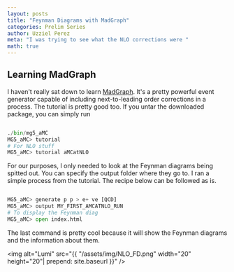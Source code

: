 ```yaml
---
layout: posts
title: "Feynman Diagrams with MadGraph"
categories: Prelim Series
author: Uzziel Perez
meta: "I was trying to see what the NLO corrections were "
math: true
---
```


## Learning MadGraph

I haven't really sat down to learn [MadGraph](http://madgraph.phys.ucl.ac.be). It's a pretty powerful event generator capable of including next-to-leading order corrections in a process.
The tutorial is pretty good too. If you untar the downloaded package, you can simply run

```python

./bin/mg5_aMC
MG5_aMC> tutorial
# For NLO stuff
MG5_aMC> tutorial aMCatNLO

```

For our purposes, I only needed to look at the Feynman diagrams being spitted out. You can specify the output folder where they go to. I ran a simple process from the tutorial. The recipe below can be followed as is.

```python

MG5_aMC> generate p p > e+ ve [QCD]
MG5_aMC> output MY_FIRST_AMCATNLO_RUN
# To display the Feynman diag
MG5_aMC> open index.html

```
The last command is pretty cool because it will show the Feynman diagrams and the information about them.

<img alt="Lumi" src="{{ "/assets/img/NLO_FD.png" width="20" height="20"| prepend: site.baseurl }}" />
